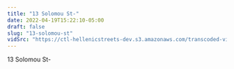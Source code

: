 ```yaml
---
title: "13 Solomou St-"
date: 2022-04-19T15:22:10-05:00
draft: false
slug: "13-solomou-st"
vidSrc: "https://ctl-hellenicstreets-dev.s3.amazonaws.com/transcoded-videos/13%20Solomou%20St-.mp4"
---
```


13 Solomou St-
